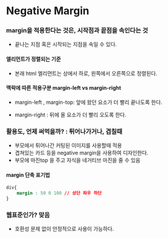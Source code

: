 # Negative Margin



### margin을 적용한다는 것은, 시작점과 끝점을 속인다는 것

- 끝나는 지점 혹은 시작되는 지점을 속일 수 있다. 

#### 

#### 엘리먼트가 정렬되는 기준

- 본래 html 엘리먼트는 상에서 하로, 왼쪽에서 오른쪽으로 정렬된다. 



#### 맥락에 따른 적용구분 margin-left vs margin-right

- margin-left , margin-top: 앞에 왔던 요소가 더 빨리 끝나도록 한다. 

- margin-right : 뒤에 올 요소가 더 빨리 오도록 한다. 



### 활용도, 언제 써먹을까? : 튀어나가거나, 겹칠때 

- 부모에서 튀어나간 커팅된  이미지를 사용할때 적용
- 겹쳐있는 카드 등을 negative margin을 사용하여 디자인한다. 
- 부모에 마진top 을 주고  자식을 네거티브 마진을 줄 수 있음



#### margin 단축 표기법 

```css
div{
    margin : 50 0 100 // 상단 좌우 하단
}
```



### 웹표준인가? 맞음

- 호환성 문제 없이 안정적으로 사용이 가능하다. 
